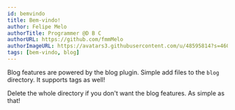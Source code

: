 ```yaml
---
id: bemvindo
title: Bem-vindo!
author: Felipe Melo
authorTitle: Programmer @D B C
authorURL: https://github.com/fmmMelo
authorImageURL: https://avatars3.githubusercontent.com/u/48595814?s=460&v=4
tags: [bem-vindo, blog]
---
```


Blog features are powered by the blog plugin. Simple add files to the `blog` directory. It supports tags as well!

Delete the whole directory if you don't want the blog features. As simple as that!

